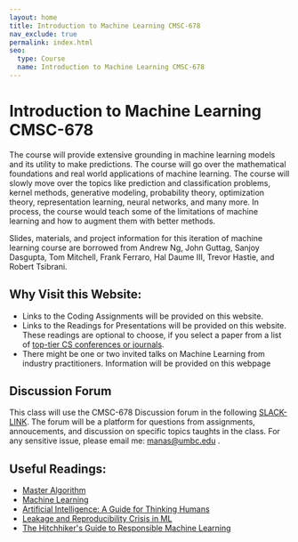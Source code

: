 ```yaml
---
layout: home
title: Introduction to Machine Learning CMSC-678
nav_exclude: true
permalink: index.html
seo:
  type: Course
  name: Introduction to Machine Learning CMSC-678
---
```


# Introduction to Machine Learning CMSC-678

The course will provide extensive grounding in machine learning models and its utility to make predictions. The course will go over the mathematical foundations and real world applications of machine learning. The course will slowly move over the topics like prediction and classification problems, kernel methods, generative modeling, probability theory, optimization theory, representation learning, neural networks, and many more. In process, the course would teach some of the limitations of machine learning and how to augment them with better methods.

Slides, materials, and project information for this iteration of machine learning course are borrowed from Andrew Ng, John Guttag, Sanjoy Dasgupta, Tom Mitchell, Frank Ferraro, Hal Daume III, Trevor Hastie, and Robert Tsibrani. 

## Why Visit this Website:

* Links to the Coding Assignments will be provided on this website. 
* Links to the Readings for Presentations will be provided on this website. These readings are optional to choose, if you select a paper from a list of [top-tier CS conferences or journals](https://www.aminer.org/ranks/conf).  
* There might be one or two invited talks on Machine Learning from industry practitioners. Information will be provided on this webpage

## Discussion Forum
This class will use the CMSC-678 Discussion forum in the following [SLACK-LINK](
https://join.slack.com/t/umbc-cqp6019/shared_invite/zt-1fgqrcqo1-k1tWBLtbEIPHlZd1EJfQng). The forum will be a platform for questions from assignments, annoucements, and discussion on specific topics taughts in the class. For any sensitive issue, please email me: manas@umbc.edu .

## Useful Readings:
* [Master Algorithm](https://keybase.pub/ionlights/books/The%20Master%20Algorithm.pdf)
* [Machine Learning](https://www.cin.ufpe.br/~cavmj/Machine%20-%20Learning%20-%20Tom%20Mitchell.pdf)
* [Artificial Intelligence: A Guide for Thinking Humans](https://ebookspace.my.id/?book=0374257833)
* [Leakage and Reproducibility Crisis in ML](https://reproducible.cs.princeton.edu/)
* [The Hitchhiker's Guide to Responsible Machine Learning](https://betaandbit.github.io/RML/)